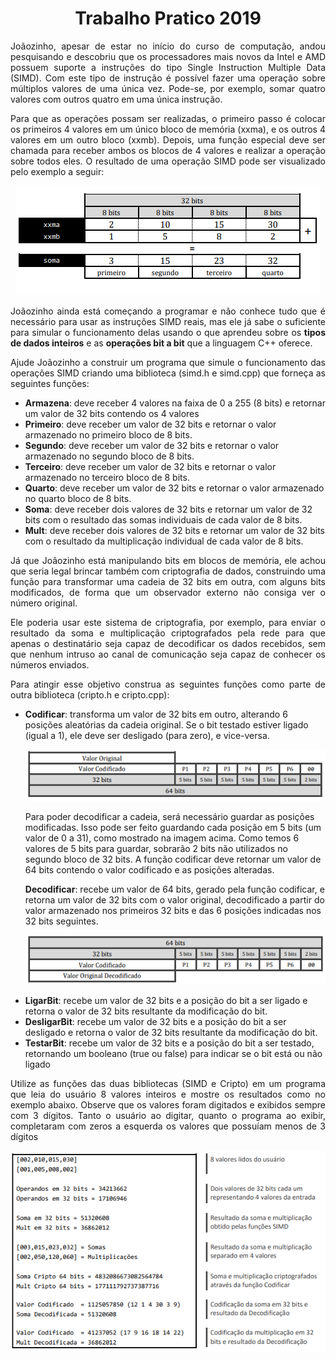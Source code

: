 <h1 align="center"> Trabalho Pratico 2019</h1>
<p align="justify">
Joãozinho, apesar de estar no início do curso de computação, andou pesquisando e descobriu
que os processadores mais novos da Intel e AMD possuem suporte a instruções do tipo Single
Instruction Multiple Data (SIMD). Com este tipo de instrução é possível fazer uma operação
sobre múltiplos valores de uma única vez. Pode-se, por exemplo, somar quatro valores com
outros quatro em uma única instrução.
</p>
<p align="justify">
Para que as operações possam ser realizadas, o primeiro passo é colocar os primeiros 4 valores
em um único bloco de memória (xxma), e os outros 4 valores em um outro bloco (xxmb).
Depois, uma função especial deve ser chamada para receber ambos os blocos de 4 valores e
realizar a operação sobre todos eles. O resultado de uma operação SIMD pode ser visualizado
pelo exemplo a seguir:
</p>
<p align="center">
<img src = "https://github.com/ArthurOlive/Trabalho-Pratico-2019.2/blob/master/img/img01.PNG">
</p>
<p align="justify">
Joãozinho ainda está começando a programar e não conhece tudo que é necessário para usar as
instruções SIMD reais, mas ele já sabe o suficiente para simular o funcionamento delas usando o
que aprendeu sobre os <b>tipos de dados inteiros</b> e as <b>operações bit a bit</b> que a linguagem C++
oferece.
<p>
<p align="justify">
Ajude Joãozinho a construir um programa que simule o funcionamento das operações SIMD
criando uma biblioteca (simd.h e simd.cpp) que forneça as seguintes funções:
</p>
<ul>
  <li align="justify">
    <b>Armazena</b>: deve receber 4 valores na faixa de 0 a 255 (8 bits) e retornar um valor de 32
bits contendo os 4 valores
  </li>
  <li>
   <b>Primeiro</b>: deve receber um valor de 32 bits e retornar o valor armazenado no primeiro
bloco de 8 bits.
  </li>
  <li>
  <b>Segundo</b>: deve receber um valor de 32 bits e retornar o valor armazenado no segundo
bloco de 8 bits.
  </li>
  <li>
    <b>Terceiro</b>: deve receber um valor de 32 bits e retornar o valor armazenado no terceiro
bloco de 8 bits.
  </li>
  <li>
  <b>Quarto</b>: deve receber um valor de 32 bits e retornar o valor armazenado no quarto
bloco de 8 bits.
  </li>
  <li>
    <b>Soma</b>: deve receber dois valores de 32 bits e retornar um valor de 32 bits com o
resultado das somas individuais de cada valor de 8 bits.
  </li>
  <li>
  <b>Mult</b>: deve receber dois valores de 32 bits e retornar um valor de 32 bits com o
resultado da multiplicação individual de cada valor de 8 bits.
  </li>
 </ul>
  <p align="justify">
  Já que Joãozinho está manipulando bits em blocos de memória, ele achou que seria legal brincar
também com criptografia de dados, construindo uma função para transformar uma cadeia de 32
bits em outra, com alguns bits modificados, de forma que um observador externo não consiga
ver o número original.
  <p align="justify">
Ele poderia usar este sistema de criptografia, por exemplo, para enviar o resultado da soma e
multiplicação criptografados pela rede para que apenas o destinatário seja capaz de decodificar
os dados recebidos, sem que nenhum intruso ao canal de comunicação seja capaz de conhecer
os números enviados.
    </p>
    <p align="justify">
Para atingir esse objetivo construa as seguintes funções como parte de outra biblioteca (cripto.h
e cripto.cpp):
  </p>
  <ul>
  <li>
    <b>Codificar</b>: transforma um valor de 32 bits em outro, alterando 6 posições aleatórias da
cadeia original. Se o bit testado estiver ligado (igual a 1), ele deve ser desligado (para
zero), e vice-versa.
  <p align="center">
    <img src = "https://github.com/ArthurOlive/Trabalho-Pratico-2019.2/blob/master/img/img02.PNG"/> 
  </p>
    <p>
      Para poder decodificar a cadeia, será necessário guardar as posições modificadas. Isso
pode ser feito guardando cada posição em 5 bits (um valor de 0 a 31), como mostrado
na imagem acima. Como temos 6 valores de 5 bits para guardar, sobrarão 2 bits não
utilizados no segundo bloco de 32 bits. A função codificar deve retornar um valor de
64 bits contendo o valor codificado e as posições alteradas.
    </p>
  </li>
  <b>Decodificar</b>: recebe um valor de 64 bits, gerado pela função codificar, e retorna um
valor de 32 bits com o valor original, decodificado a partir do valor armazenado nos
primeiros 32 bits e das 6 posições indicadas nos 32 bits seguintes.
<p align="center">
  <img src="https://github.com/ArthurOlive/Trabalho-Pratico-2019.2/blob/master/img/img03.PNG">
  </p>
  <li>
    <b>LigarBit</b>: recebe um valor de 32 bits e a posição do bit a ser ligado e retorna o valor de
32 bits resultante da modificação do bit.
  </li>
  <li>
    <b>DesligarBit</b>: recebe um valor de 32 bits e a posição do bit a ser desligado e retorna o
valor de 32 bits resultante da modificação do bit.
  </li>
  <li>
    <b>TestarBit</b>: recebe um valor de 32 bits e a posição do bit a ser testado, retornando um
booleano (true ou false) para indicar se o bit está ou não ligado
  </li>
  </ul>
  <p align="justify">
  Utilize as funções das duas bibliotecas (SIMD e Cripto) em um programa que leia do usuário 8
valores inteiros e mostre os resultados como no exemplo abaixo. Observe que os valores foram
digitados e exibidos sempre com 3 dígitos. Tanto o usuário ao digitar, quanto o programa ao
exibir, completaram com zeros a esquerda os valores que possuíam menos de 3 dígitos
  </p>
  <p align="center">
  <img src ="https://github.com/ArthurOlive/Trabalho-Pratico-2019.2/blob/master/img/img04.PNG">
  </p>
